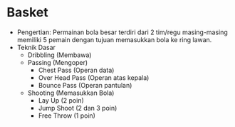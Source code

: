 # Basket

- Pengertian: Permainan bola besar terdiri dari 2 tim/regu masing-masing memiliki 5 pemain dengan tujuan memasukkan bola ke ring lawan.
- Teknik Dasar
    - Dribbling (Membawa)
    - Passing (Mengoper)
        - Chest Pass (Operan data)
        - Over Head Pass (Operan atas kepala)
        - Bounce Pass (Operan pantulan)
    - Shooting (Memasukkan Bola)
        - Lay Up (2 poin)
        - Jump Shoot (2 dan 3 poin)
        - Free Throw (1 poin)